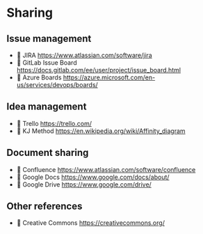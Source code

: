 # Sharing

## Issue management

* 🔶 JIRA <https://www.atlassian.com/software/jira>
* 🔷 GitLab Issue Board <https://docs.gitlab.com/ee/user/project/issue_board.html>
* 🔺 Azure Boards <https://azure.microsoft.com/en-us/services/devops/boards/>

## Idea management

* 🔺 Trello <https://trello.com/>
* 📙 KJ Method <https://en.wikipedia.org/wiki/Affinity_diagram>

## Document sharing

* 🔶 Confluence <https://www.atlassian.com/software/confluence>
* 🔺 Google Docs <https://www.google.com/docs/about/>
* 🔺 Google Drive <https://www.google.com/drive/>

## Other references

* 📗 Creative Commons <https://creativecommons.org/>
